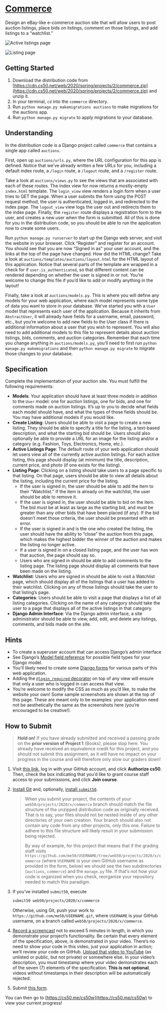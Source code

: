 # [Commerce](https://cs50.harvard.edu/web/2020/projects/2/commerce/)

Design an eBay-like e-commerce auction site that will allow users to post auction listings, place bids on listings, comment on those listings, and add listings to a “watchlist.”

![Active listings page](https://cs50.harvard.edu/web/2020/projects/2/images/listings.png)

![Listing page](https://cs50.harvard.edu/web/2020/projects/2/images/listing.png)

## Getting Started

1. Download the distribution code from [https://cdn.cs50.net/web/2020/spring/projects/2/commerce.zip](https://cdn.cs50.net/web/2020/spring/projects/2/commerce.zip) and unzip it.
2. In your terminal, `cd` into the `commerce` directory.
3. Run `python manage.py makemigrations auctions` to make migrations for the auctions app.
4. Run `python manage.py migrate` to apply migrations to your database.

## Understanding

In the distribution code is a Django project called `commerce` that contains a single app called `auctions`.

First, open up `auctions/urls.py`, where the URL configuration for this app is defined. Notice that we’ve already written a few URLs for you, including a default index route, a `/login` route, a `/logout` route, and a `/register` route.

Take a look at `auctions/views.py` to see the views that are associated with each of these routes. The index view for now returns a mostly-empty `index.html` template. The `login_view` view renders a login form when a user tries to GET the page. When a user submits the form using the POST request method, the user is authenticated, logged in, and redirected to the index page. The `logout_view` view logs the user out and redirects them to the index page. Finally, the `register` route displays a registration form to the user, and creates a new user when the form is submitted. All of this is done for you in the distribution code, so you should be able to run the application now to create some users.

Run `python manage.py runserver` to start up the Django web server, and visit the website in your browser. Click “Register” and register for an account. You should see that you are now “Signed in as” your user account, and the links at the top of the page have changed. How did the HTML change? Take a look at `auctions/templates/auctions/layout.html` for the HTML layout of this application. Notice that several parts of the template are wrapped in a check for if `user.is_authenticated`, so that different content can be rendered depending on whether the user is signed in or not. You’re welcome to change this file if you’d like to add or modify anything in the layout!

Finally, take a look at `auctions/models.py`. This is where you will define any models for your web application, where each model represents some type of data you want to store in your database. We’ve started you with a `User` model that represents each user of the application. Because it inherits from `AbstractUser`, it will already have fields for a username, email, password, etc., but you’re welcome to add new fields to the User class if there is additional information about a user that you wish to represent. You will also need to add additional models to this file to represent details about auction listings, bids, comments, and auction categories. Remember that each time you change anything in `auctions/models.py`, you’ll need to first run `python manage.py makemigrations` and then `python manage.py migrate` to migrate those changes to your database.

## Specification

Complete the implementation of your auction site. You must fulfill the following requirements:

* **Models**: Your application should have at least three models in addition to the `User` model: one for auction listings, one for bids, and one for comments made on auction listings. It’s up to you to decide what fields each model should have, and what the types of those fields should be. You may have additional models if you would like.
* **Create Listing**: Users should be able to visit a page to create a new listing. They should be able to specify a title for the listing, a text-based description, and what the starting bid should be. Users should also optionally be able to provide a URL for an image for the listing and/or a category (e.g. Fashion, Toys, Electronics, Home, etc.).
* **Active Listings Page**: The default route of your web application should let users view all of the currently active auction listings. For each active listing, this page should display (at minimum) the title, description, current price, and photo (if one exists for the listing).
* **Listing Page**: Clicking on a listing should take users to a page specific to that listing. On that page, users should be able to view all details about the listing, including the current price for the listing.
  * If the user is signed in, the user should be able to add the item to their “Watchlist.” If the item is already on the watchlist, the user should be able to remove it.
  * If the user is signed in, the user should be able to bid on the item. The bid must be at least as large as the starting bid, and must be greater than any other bids that have been placed (if any). If the bid doesn’t meet those criteria, the user should be presented with an error.
  * If the user is signed in and is the one who created the listing, the user should have the ability to “close” the auction from this page, which makes the highest bidder the winner of the auction and makes the listing no longer active.
  * If a user is signed in on a closed listing page, and the user has won that auction, the page should say so.
  * Users who are signed in should be able to add comments to the listing page. The listing page should display all comments that have been made on the listing.
* **Watchlist**: Users who are signed in should be able to visit a Watchlist page, which should display all of the listings that a user has added to their watchlist. Clicking on any of those listings should take the user to that listing’s page.
* **Categories**: Users should be able to visit a page that displays a list of all listing categories. Clicking on the name of any category should take the user to a page that displays all of the active listings in that category.
* **Django Admin Interface**: Via the Django admin interface, a site administrator should be able to view, add, edit, and delete any listings, comments, and bids made on the site.

## Hints

* To create a superuser account that can access Django’s admin interface
* See Django’s [Model field reference](https://docs.djangoproject.com/en/3.0/ref/models/fields/) for possible field types for your Django model.
* You’ll likely need to create some [Django forms](https://docs.djangoproject.com/en/3.0/topics/forms/) for various parts of this web application.
* Adding the [`@login_required` decorator](https://docs.djangoproject.com/en/3.0/topics/auth/default/#the-login-required-decorator) on top of any view will ensure that only a user who is logged in can access that view.
* You’re welcome to modify the CSS as much as you’d like, to make the website your own! Some sample screenshots are shown at the top of this page. These are meant only to be examples: your application need not be aesthetically the same as the screenshots here (you’re encouraged to be creative!).

## How to Submit

> **Hold on!** If you have already submitted and received a passing grade on the **prior version of Project 1** (Books), please stop here. You already have received an equivalence credit for this project, and you should not submit this assignment, as it will have no impact on your progress in the course and will therefore only slow our graders down!

1. Visit [this link](https://submit.cs50.io/invites/89679428401548238ceb022f141b9947), log in with your GitHub account, and click **Authorize cs50**. Then, check the box indicating that you’d like to grant course staff access to your submissions, and click **Join course**.
2. [Install Git](https://git-scm.com/downloads) and, optionally, [install `submit50`](https://cs50.readthedocs.io/submit50/).
   > When you submit your project, the contents of your `web50/projects/2020/x/commerce` branch should match the file structure of the unzipped distribution code as originally received. That is to say, your files should not be nested inside of any other directories of your own creation. Your branch should also not contain any code from any other projects, only this one. Failure to adhere to this file structure will likely result in your submission being rejected.
   >
   > By way of example, for this project that means that if the grading staff visits `https://github.com/me50/USERNAME/tree/web50/projects/2020/x/commerce` (where `USERNAME` is your own GitHub username as provided in the form, below) we should see the two subdirectories (`auctions`, `commerce`) and the `manage.py` file. If that’s not how your code is organized when you check, reorganize your repository needed to match this paradigm.
3. If you’ve installed `submit50`, execute

   ```bash
   submit50 web50/projects/2020/x/commerce
   ```

   Otherwise, using Git, push your work to `https://github.com/me50/USERNAME.git`, where `USERNAME` is your GitHub username, on a branch called `web50/projects/2020/x/commerce`.
4. [Record a screencast](https://www.howtogeek.com/205742/how-to-record-your-windows-mac-linux-android-or-ios-screen/) not to exceed 5 minutes in length, in which you demonstrate your project’s functionality. Be certain that every element of the specification, above, is demonstrated in your video. There’s no need to show your code in this video, just your application in action; we’ll review your code on GitHub. [Upload that video to YouTube](https://www.youtube.com/upload) (as unlisted or public, but not private) or somewhere else. In your video’s description, you must timestamp where your video demonstrates each of the seven (7) elements of the specification. **This is not optional**, videos without timestamps in their description will be automatically rejected.
5. Submit [this form](https://forms.cs50.io/f3b8b269-144f-4623-80af-174edabacbe1).

You can then go to [https://cs50.me/cs50w](https://cs50.me/cs50w) to view your current progress!
